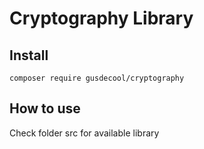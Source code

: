 Cryptography Library
====================

Install
-------

```
composer require gusdecool/cryptography
```

How to use
----------

Check folder src for available library